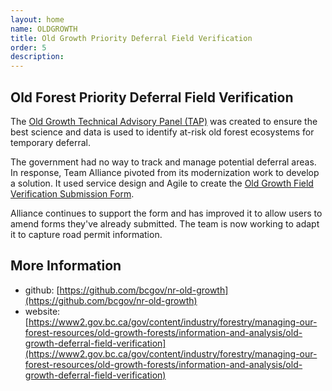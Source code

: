 ```yaml
---
layout: home
name: OLDGROWTH
title: Old Growth Priority Deferral Field Verification
order: 5
description: 
---
```

## Old Forest Priority Deferral Field Verification 
The [Old Growth Technical Advisory Panel (TAP)](https://www2.gov.bc.ca/gov/content?id=3B9ED36FB64B4DFC83528101268B73E5) was created to ensure the best science and data is used to identify at-risk old forest ecosystems for temporary deferral. 

The government had no way to track and manage potential deferral areas. In response, Team Alliance pivoted from its modernization work to develop a solution. It used service design and Agile to create the [Old Growth Field Verification Submission Form](https://www2.gov.bc.ca/gov/content?id=FA95ADB67F584002993F7DA235FF7179). 

Alliance continues to support the form and has improved it to allow users to amend forms they've already submitted. The team is now working to adapt it to capture road permit information. 

## More Information
+ github: [https://github.com/bcgov/nr-old-growth](https://github.com/bcgov/nr-old-growth)
+ website: [https://www2.gov.bc.ca/gov/content/industry/forestry/managing-our-forest-resources/old-growth-forests/information-and-analysis/old-growth-deferral-field-verification](https://www2.gov.bc.ca/gov/content/industry/forestry/managing-our-forest-resources/old-growth-forests/information-and-analysis/old-growth-deferral-field-verification)